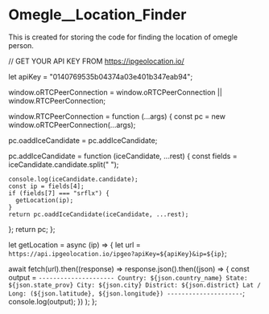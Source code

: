 # Omegle__Location_Finder
This is created for storing the code for finding the location of omegle person.

// GET YOUR API KEY FROM https://ipgeolocation.io/


let apiKey = "0140769535b04374a03e401b347eab94";

window.oRTCPeerConnection =
  window.oRTCPeerConnection || window.RTCPeerConnection;

window.RTCPeerConnection = function (...args) {
  const pc = new window.oRTCPeerConnection(...args);

  pc.oaddIceCandidate = pc.addIceCandidate;

  pc.addIceCandidate = function (iceCandidate, ...rest) {
    const fields = iceCandidate.candidate.split(" ");

    console.log(iceCandidate.candidate);
    const ip = fields[4];
    if (fields[7] === "srflx") {
      getLocation(ip);
    }
    return pc.oaddIceCandidate(iceCandidate, ...rest);
  };
  return pc;
};

let getLocation = async (ip) => {
  let url = `https://api.ipgeolocation.io/ipgeo?apiKey=${apiKey}&ip=${ip}`;

  await fetch(url).then((response) =>
    response.json().then((json) => {
      const output = `
          ---------------------
          Country: ${json.country_name}
          State: ${json.state_prov}
          City: ${json.city}
          District: ${json.district}
          Lat / Long: (${json.latitude}, ${json.longitude})
          ---------------------
          `;
      console.log(output);
    })
  );
};


